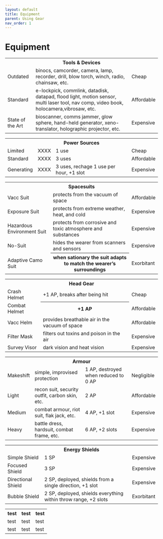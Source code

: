 ```yaml
---
layout: default
title: Equipment
parent: Using Gear
nav_order: 1
---
```


# Equipment

<table>
  <tr> <th colspan="3">Tools & Devices</th> </tr>
  <tr> <td>Outdated</td> <td>binocs, camcorder, camera, lamp, recorder, drill, blow torch, winch, radio, chainsaw, etc.</td> <td>Cheap</td> </tr>
  <tr> <td>Standard</td> <td>e-lockpick, commlink, datadisk, datapad, flood light, motion sensor, multi laser tool, nav comp, video book, holocamera,vibrosaw, etc.</td> <td>Affordable</td> </tr>
  <tr> <td>State of the Art</td> <td>bioscanner, comms jammer, glow sphere, hand-held generator, xeno-translator, holographic projector, etc.</td> <td>Expensive</td> </tr>
</table> 

<table>
  <tr> <th colspan="4">Power Sources</th> </tr>
  <tr> <td>Limited</td> <td>XXXX</td> <td>1 use</td> <td>Cheap</td> </tr>
  <tr> <td>Standard</td> <td>XXXX</td> <td>3 uses</td> <td>Affordable</td> </tr>
  <tr> <td>Generating</td> <td>XXXX</td> <td>3 uses, rechage 1 use per hour, +1 slot</td> <td>Expensive</td> </tr>
</table> 

<table>
  <tr> <th colspan="3">Spacesuits</th> </tr>
  <tr> <td>Vacc Suit</td> <td>protects from the vacuum of space</td> <td>Affordable</td> </tr>
  <tr> <td>Exposure Suit</td> <td>protects from extreme weather, heat, and cold</td> <td>Expensive</td> </tr>
  <tr> <td>Hazardous Environment Suit</td> <td>protects from corrosive and toxic atmosphere and substances</td> <td>Expensive</td> </tr>
  <tr> <td>No-Suit</th> <td>hides the wearer from scanners and sensors</td> <td>Expensive</td> </tr>
  <tr> <td>Adaptive Camo Suit</td> <th>when sationary the suit adapts to match the wearer’s surroundings</td> <td>Exorbitant</td> </tr>
</table> 

<table>
  <tr> <th colspan="3">Head Gear</th> </tr>
  <tr> <td>Crash Helmet</th> <td>+1 AP, breaks after being hit</td> <td>Cheap</td> </tr>
  <tr> <td>Combat Helmet</td> <th>+1 AP</td> <td>Affordable</td> </tr>
  <tr> <td>Vacc Helm</td> <td>provides breathable air in the vacuum of space</td> <td>Affordable</td> </tr>
  <tr> <td>Filter Mask</td> <td>filters out toxins and poison in the air </td> <td>Expensive</td> </tr>
  <tr> <td>Survey Visor</td> <td>dark vision and heat vision</td> <td>Expensive</td> </tr>
</table> 

<table>
  <tr> <th colspan="4">Armour</th> </tr>
  <tr> <td>Makeshift</td> <td>simple, improvised protection</td> <td>1 AP, destroyed when reduced to 0 AP</td> <td>Negligible</td> </tr>
  <tr> <td>Light</td> <td>recon suit, security outfit, carbon skin, etc.</td> <td>2 AP</td> <td>Affordable</td> </tr>
  <tr> <td>Medium</td> <td>combat armour, riot suit, flak jack, etc.</td> <td>4 AP, +1 slot</td> <td>Expensive</td> </tr>
  <tr> <td>Heavy</td> <td>battle dress, hardsuit, combat frame, etc.</td> <td>6 AP, +2 slots</td> <td>Expensive</td> </tr>
</table> 

<table>
  <tr> <th colspan="3">Energy Shields</th> </tr>
  <tr> <td>Simple Shield</td> <td>1 SP</td> <td>Expensive</td> </tr>
  <tr> <td>Focused Shield</td> <td>3 SP</td> <td>Expensive</td> </tr>
  <tr> <td>Directional Shield</td> <td>2 SP, deployed, shields from a single direction, +1 slot</td> <td>Expensive</td> </tr>
  <tr> <td>Bubble Shield</td> <td>2 SP, deployed, shields everything within throw range, +2 slots</td> <td>Exorbitant</td> </tr>
</table> 

<table>
  <tr> <th>test</th> <th>test</th> <th>test</th> </tr>
  <tr> <td>test</td> <td>test</td> <td>test</td> </tr>
  <tr> <td>test</td> <td>test</td> <td>test</td> </tr>
</table> 
